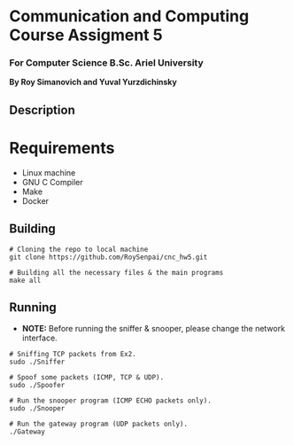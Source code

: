 # Communication and Computing Course Assigment 5
### For Computer Science B.Sc. Ariel University

**By Roy Simanovich and Yuval Yurzdichinsky**

## Description


# Requirements
* Linux machine
* GNU C Compiler
* Make
* Docker

## Building
```
# Cloning the repo to local machine
git clone https://github.com/RoySenpai/cnc_hw5.git

# Building all the necessary files & the main programs
make all
```

## Running
* **NOTE:** Before running the sniffer & snooper, please change the network interface.
```
# Sniffing TCP packets from Ex2.
sudo ./Sniffer

# Spoof some packets (ICMP, TCP & UDP).
sudo ./Spoofer

# Run the snooper program (ICMP ECHO packets only).
sudo ./Snooper

# Run the gateway program (UDP packets only).
./Gateway
```
